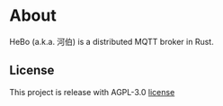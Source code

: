 
# About
HeBo (a.k.a. 河伯) is a distributed MQTT broker in Rust.


## License
This project is release with AGPL-3.0 [license](LICENSE)
